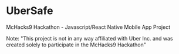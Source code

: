 # UberSafe
McHacks9 Hackathon - Javascript/React Native Mobile App Project

Note: "This project is not in any way affiliated with Uber Inc. and was created solely to participate in the McHacks9 Hackathon"
